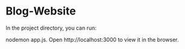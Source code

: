 # Blog-Website

In the project directory, you can run:

nodemon app.js. Open http://localhost:3000 to view it in the browser.
